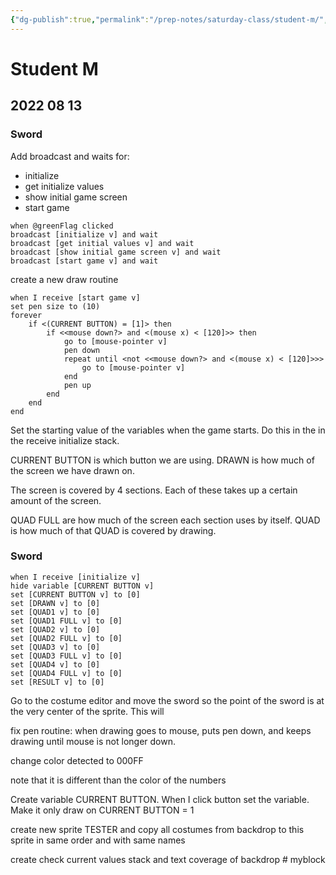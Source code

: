 ```yaml
---
{"dg-publish":true,"permalink":"/prep-notes/saturday-class/student-m/","dgHomeLink":true,"dgPassFrontmatter":false}
---
```



# Student M

## 2022 08 13

### Sword

<div class="blocks">


Add broadcast and waits for:
* initialize 
* get initialize values
* show initial game screen
* start game

```
when @greenFlag clicked
broadcast [initialize v] and wait
broadcast [get initial values v] and wait
broadcast [show initial game screen v] and wait
broadcast [start game v] and wait

```


create a new draw routine 

```
when I receive [start game v]
set pen size to (10)
forever
    if <(CURRENT BUTTON) = [1]> then
        if <<mouse down?> and <(mouse x) < [120]>> then
            go to [mouse-pointer v]
            pen down
            repeat until <not <<mouse down?> and <(mouse x) < [120]>>>
                go to [mouse-pointer v]
            end
            pen up
        end
    end
end
```


Set the starting value of the variables when the game starts. Do this in the in the receive initialize stack.

CURRENT BUTTON is which button we are using.
DRAWN is how much of the screen we have drawn on.

The screen is covered by 4 sections. Each of these takes up a certain amount of the screen.

QUAD FULL are how much of the screen each section uses by itself. 
QUAD is how much of that QUAD is covered by drawing.


### Sword

```
when I receive [initialize v]
hide variable [CURRENT BUTTON v]
set [CURRENT BUTTON v] to [0]
set [DRAWN v] to [0]
set [QUAD1 v] to [0]
set [QUAD1 FULL v] to [0]
set [QUAD2 v] to [0]
set [QUAD2 FULL v] to [0]
set [QUAD3 v] to [0]
set [QUAD3 FULL v] to [0]
set [QUAD4 v] to [0]
set [QUAD4 FULL v] to [0]
set [RESULT v] to [0]
```

Go to the costume editor and move the sword so the point of the sword is at the very center of the sprite.
This will 
 
 fix pen routine:
 when drawing goes to mouse, puts pen down, and keeps drawing until mouse is not longer down.
 
 change color detected to 000FF
 
 note that it is different than the color of the numbers
 
 
 
 Create variable CURRENT BUTTON. 
 When I click button set the variable. Make it only draw on CURRENT BUTTON = 1
 
 create new sprite TESTER and copy all costumes from backdrop to this sprite in same order and with same names
 
 create check current values stack and text coverage of backdrop # myblock
 
 
 
 
 
 
 
```


```


</div>


